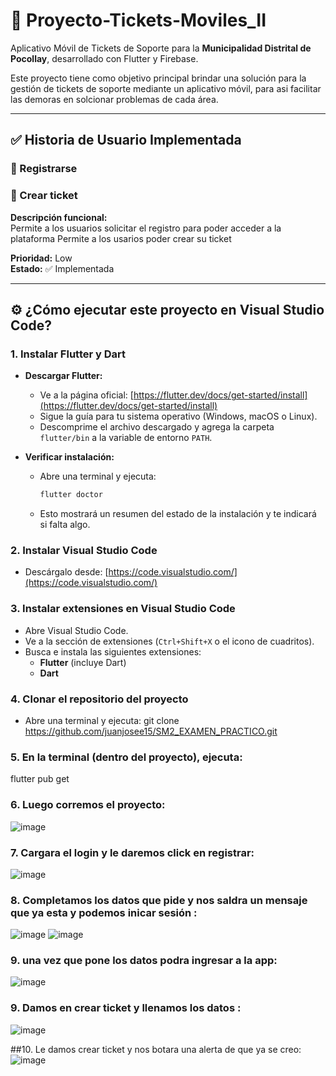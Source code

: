 # 📱 Proyecto-Tickets-Moviles_II

Aplicativo Móvil de Tickets de Soporte para la **Municipalidad Distrital de Pocollay**, desarrollado con Flutter y Firebase.

Este proyecto tiene como objetivo principal brindar una solución para la gestión de tickets de soporte mediante un aplicativo móvil, para asi facilitar las demoras en solcionar problemas de cada área.

---


## ✅ Historia de Usuario Implementada

### 🧾 Registrarse
### 🧾 Crear ticket

**Descripción funcional:**  
Permite a los usuarios solicitar el registro para poder acceder a la plataforma 
Permite a los usarios poder crear su ticket


**Prioridad:** Low  
**Estado:** ✅ Implementada

---

## ⚙️ ¿Cómo ejecutar este proyecto en Visual Studio Code?

### 1. Instalar Flutter y Dart

- **Descargar Flutter:**
  - Ve a la página oficial: [https://flutter.dev/docs/get-started/install](https://flutter.dev/docs/get-started/install)
  - Sigue la guía para tu sistema operativo (Windows, macOS o Linux).
  - Descomprime el archivo descargado y agrega la carpeta `flutter/bin` a la variable de entorno `PATH`.

- **Verificar instalación:**
  - Abre una terminal y ejecuta:
    ```bash
    flutter doctor
    ```
  - Esto mostrará un resumen del estado de la instalación y te indicará si falta algo.

### 2. Instalar Visual Studio Code

- Descárgalo desde: [https://code.visualstudio.com/](https://code.visualstudio.com/)

### 3. Instalar extensiones en Visual Studio Code

- Abre Visual Studio Code.
- Ve a la sección de extensiones (`Ctrl+Shift+X` o el icono de cuadritos).
- Busca e instala las siguientes extensiones:
  - **Flutter** (incluye Dart)
  - **Dart**

### 4. Clonar el repositorio del proyecto

- Abre una terminal y ejecuta:
  git clone https://github.com/juanjosee15/SM2_EXAMEN_PRACTICO.git

### 5.  En la terminal (dentro del proyecto), ejecuta:
  flutter pub get
### 6.  Luego corremos el proyecto:
![image](https://github.com/user-attachments/assets/b4e8fecf-22a1-4edb-9796-5b6e1647bf4f)
### 7.  Cargara el login y le daremos click en registrar:
![image](https://github.com/user-attachments/assets/8f669a95-5d4b-4d13-b2b1-2e1249028c31)
### 8.  Completamos los datos que pide y nos saldra un mensaje que ya esta y podemos inicar sesión :
![image](https://github.com/user-attachments/assets/387d341f-227a-46e8-8e97-8b249dd08dbb)
![image](https://github.com/user-attachments/assets/57fd7a28-eeea-46e8-ab42-9d19f4d41c94)

### 9.  una vez que pone los datos podra ingresar a la app:
![image](https://github.com/user-attachments/assets/e2f18691-cacd-4858-9ad8-ebc9579a810f)

### 9.  Damos en crear ticket y llenamos los datos :
![image](https://github.com/user-attachments/assets/ad16e616-84fc-476c-a29e-5f2f959c6d03)

##10. Le damos crear ticket y nos botara una alerta de que ya se creo:
![image](https://github.com/user-attachments/assets/1b123c38-5142-4235-aeae-adc1ce1468a0)








 
